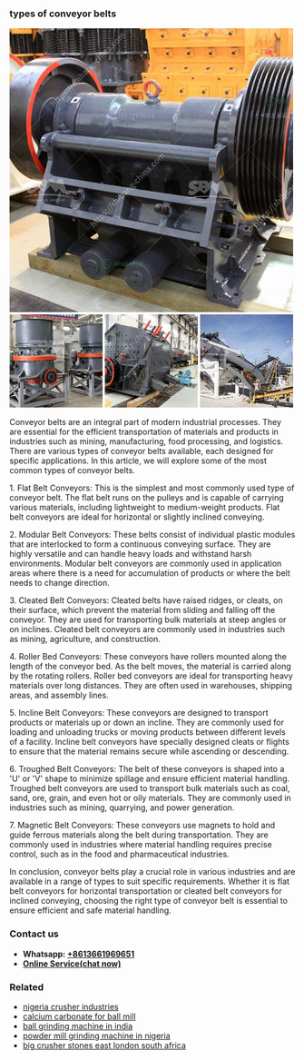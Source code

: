 <h3>types of conveyor belts</h3><img src='1703042607.jpg' alt=''><p>Conveyor belts are an integral part of modern industrial processes. They are essential for the efficient transportation of materials and products in industries such as mining, manufacturing, food processing, and logistics. There are various types of conveyor belts available, each designed for specific applications. In this article, we will explore some of the most common types of conveyor belts.</p><p>1. Flat Belt Conveyors: This is the simplest and most commonly used type of conveyor belt. The flat belt runs on the pulleys and is capable of carrying various materials, including lightweight to medium-weight products. Flat belt conveyors are ideal for horizontal or slightly inclined conveying.</p><p>2. Modular Belt Conveyors: These belts consist of individual plastic modules that are interlocked to form a continuous conveying surface. They are highly versatile and can handle heavy loads and withstand harsh environments. Modular belt conveyors are commonly used in application areas where there is a need for accumulation of products or where the belt needs to change direction.</p><p>3. Cleated Belt Conveyors: Cleated belts have raised ridges, or cleats, on their surface, which prevent the material from sliding and falling off the conveyor. They are used for transporting bulk materials at steep angles or on inclines. Cleated belt conveyors are commonly used in industries such as mining, agriculture, and construction.</p><p>4. Roller Bed Conveyors: These conveyors have rollers mounted along the length of the conveyor bed. As the belt moves, the material is carried along by the rotating rollers. Roller bed conveyors are ideal for transporting heavy materials over long distances. They are often used in warehouses, shipping areas, and assembly lines.</p><p>5. Incline Belt Conveyors: These conveyors are designed to transport products or materials up or down an incline. They are commonly used for loading and unloading trucks or moving products between different levels of a facility. Incline belt conveyors have specially designed cleats or flights to ensure that the material remains secure while ascending or descending.</p><p>6. Troughed Belt Conveyors: The belt of these conveyors is shaped into a 'U' or 'V' shape to minimize spillage and ensure efficient material handling. Troughed belt conveyors are used to transport bulk materials such as coal, sand, ore, grain, and even hot or oily materials. They are commonly used in industries such as mining, quarrying, and power generation.</p><p>7. Magnetic Belt Conveyors: These conveyors use magnets to hold and guide ferrous materials along the belt during transportation. They are commonly used in industries where material handling requires precise control, such as in the food and pharmaceutical industries.</p><p>In conclusion, conveyor belts play a crucial role in various industries and are available in a range of types to suit specific requirements. Whether it is flat belt conveyors for horizontal transportation or cleated belt conveyors for inclined conveying, choosing the right type of conveyor belt is essential to ensure efficient and safe material handling.</p><h3>Contact us</h3><ul><li><strong>Whatsapp:&nbsp;<a href="https://wa.me/8613661969651">+8613661969651</a></strong></li><li><a href="https://swt.shibang-china.com/?git&amp;zhl&amp;types of conveyor belts"><strong>Online Service(chat now)</strong></a></li></ul><h3>Related</h3><ul><li><a href='nigeria crusher industries.md'>nigeria crusher industries</a></li><li><a href='calcium carbonate for ball mill.md'>calcium carbonate for ball mill</a></li><li><a href='ball grinding machine in india.md'>ball grinding machine in india</a></li><li><a href='powder mill grinding machine in nigeria.md'>powder mill grinding machine in nigeria</a></li><li><a href='big crusher stones east london south africa.md'>big crusher stones east london south africa</a></li></ul>